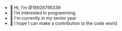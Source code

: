 - 👋 Hi, I’m @18928795339
- 👀 I’m interested in programming
- 🌱 I'm currently in my senior year
- 💞️ I hope I can make a contribution to the code world

<!---
18928795339/18928795339 is a ✨ special ✨ repository because its `README.md` (this file) appears on your GitHub profile.
You can click the Preview link to take a look at your changes.
--->
